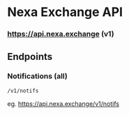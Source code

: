 # Nexa Exchange API

### https://api.nexa.exchange (v1)

## Endpoints

### Notifications (all)

`/v1/notifs`

eg. https://api.nexa.exchange/v1/notifs
